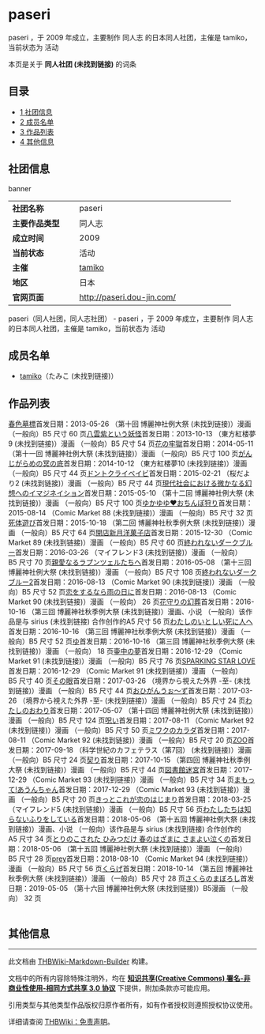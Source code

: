 # paseri

<!-- source html: G:\repos\THBWiki-Markdown-Builder\THBWikiMarkdown\Temp\main\d\de\ns0%3Apaseri.html -->

paseri ，于 2009 年成立，主要制作 同人志 的日本同人社团，主催是 tamiko，当前状态为 活动

本页是关于 **同人社团 (未找到链接)** 的词条
## 目录

- [1 社团信息](#社团信息)
- [2 成员名单](#成员名单)
- [3 作品列表](#作品列表)
- [4 其他信息](#其他信息)




## 社团信息
[](./文件-paseribanner.gif.md)  [](./文件-paseribanner.gif.md)banner

<table><tbody><tr><td style="width:120px"><b>社团名称</b></td><td style="min-width:300px"> paseri </td></tr><tr><td><b>主要作品类型</b></td><td>同人志</td></tr><tr><td><b>成立时间</b></td><td>2009</td></tr><tr><td><b>当前状态</b></td><td>活动</td></tr><tr><td><b>主催</b></td><td> <a href="./tamiko.md" title="tamiko">tamiko</a> </td></tr><tr><td><b>地区</b></td><td>日本</td></tr><tr><td><b>官网页面</b></td><td><a rel="nofollow" class="external free" href="http://paseri.dou-jin.com/">http://paseri.dou-jin.com/</a> </td></tr></tbody></table>

paseri（同人社团，同人志社团） - paseri ，于 2009 年成立，主要制作 同人志 的日本同人社团，主催是 tamiko，当前状态为 活动
## 成员名单
- [tamiko](./tamiko.md)（たみこ (未找到链接)）

## 作品列表
[](./春色墓標.md)[春色墓標](./春色墓標.md)首发日期：2013-05-26 （第十回 博麗神社例大祭 (未找到链接)）漫画 （一般向）B5&#160;尺寸 60&#160;页[](./八雲紫という妖怪.md)[八雲紫という妖怪](./八雲紫という妖怪.md)首发日期：2013-10-13 （東方紅楼夢9 (未找到链接)）漫画 （一般向）B5&#160;尺寸 54&#160;页[](./花の牢獄.md)[花の牢獄](./花の牢獄.md)首发日期：2014-05-11 （第十一回 博麗神社例大祭 (未找到链接)）漫画 （一般向）B5&#160;尺寸 100&#160;页[](./がんじがらめの冥の底.md)[がんじがらめの冥の底](./がんじがらめの冥の底.md)首发日期：2014-10-12 （東方紅楼夢10 (未找到链接)）漫画 （一般向）B5&#160;尺寸 44&#160;页[](./ドントクライベイビ.md)[ドントクライベイビ](./ドントクライベイビ.md)首发日期：2015-02-21 （桜だより2 (未找到链接)）漫画 （一般向）B5&#160;尺寸 44&#160;页[](./現代社会における微かなる幻想へのイマジネイション.md)[現代社会における微かなる幻想へのイマジネイション](./現代社会における微かなる幻想へのイマジネイション.md)首发日期：2015-05-10 （第十二回 博麗神社例大祭 (未找到链接)）漫画 （一般向）B5&#160;尺寸 100&#160;页[](./ゆかゆゆ♥おちんぽ狩り.md)[ゆかゆゆ♥おちんぽ狩り](./ゆかゆゆ♥おちんぽ狩り.md)首发日期：2015-08-14 （Comic Market 88 (未找到链接)）漫画 （一般向）B5&#160;尺寸 32&#160;页[](./死体遊び.md)[死体遊び](./死体遊び.md)首发日期：2015-10-18 （第二回 博麗神社秋季例大祭 (未找到链接)）漫画 （一般向）B5&#160;尺寸 64&#160;页[](./開店新月洋菓子店.md)[開店新月洋菓子店](./開店新月洋菓子店.md)首发日期：2015-12-30 （Comic Market 89 (未找到链接)）漫画 （一般向）B5&#160;尺寸 60&#160;页[](./終われないダークブルー.md)[終われないダークブルー](./終われないダークブルー.md)首发日期：2016-03-26 （マイフレンド3 (未找到链接)）漫画 （一般向）B5&#160;尺寸 70&#160;页[](./親愛なるラプンツェルたちへ.md)[親愛なるラプンツェルたちへ](./親愛なるラプンツェルたちへ.md)首发日期：2016-05-08 （第十三回 博麗神社例大祭 (未找到链接)）漫画 （一般向）B5&#160;尺寸 108&#160;页[](./終われないダークブルー2.md)[終われないダークブルー2](./終われないダークブルー2.md)首发日期：2016-08-13 （Comic Market 90 (未找到链接)）漫画 （一般向）B5&#160;尺寸 52&#160;页[](./恋をするなら雨の日に.md)[恋をするなら雨の日に](./恋をするなら雨の日に.md)首发日期：2016-08-13 （Comic Market 90 (未找到链接)）漫画 （一般向） 26&#160;页[](./花守りの幻葬.md)[花守りの幻葬](./花守りの幻葬.md)首发日期：2016-10-16 （第三回 博麗神社秋季例大祭 (未找到链接)）漫画、​小说 （一般向）该作品是与 sirius (未找到链接) 合作创作的A5&#160;尺寸 56&#160;页[](./わたしのいとしい死に人へ.md)[わたしのいとしい死に人へ](./わたしのいとしい死に人へ.md)首发日期：2016-10-16 （第三回 博麗神社秋季例大祭 (未找到链接)）漫画 （一般向）B5&#160;尺寸 52&#160;页[](./ゆ（同人志）.md)[ゆ](./ゆ（同人志）.md)首发日期：2016-10-16 （第三回 博麗神社秋季例大祭 (未找到链接)）漫画 （一般向） 18&#160;页[](./壷中の夢.md)[壷中の夢](./壷中の夢.md)首发日期：2016-12-29 （Comic Market 91 (未找到链接)）漫画 （一般向）B5&#160;尺寸 76&#160;页[](./SPARKING_STAR_LOVE.md)[SPARKING STAR LOVE](./SPARKING_STAR_LOVE.md)首发日期：2016-12-29 （Comic Market 91 (未找到链接)）漫画 （一般向）B5&#160;尺寸 40&#160;页[](./その眼.md)[その眼](./その眼.md)首发日期：2017-03-26 （境界から視えた外界 -至- (未找到链接)）漫画 （一般向）B5&#160;尺寸 44&#160;页[](./おひがんうぉ～ず.md)[おひがんうぉ～ず](./おひがんうぉ～ず.md)首发日期：2017-03-26 （境界から視えた外界 -至- (未找到链接)）漫画 （一般向）B5&#160;尺寸 24&#160;页[](./わたしのおわり.md)[わたしのおわり](./わたしのおわり.md)首发日期：2017-05-07 （第十四回 博麗神社例大祭 (未找到链接)）漫画 （一般向）B5&#160;尺寸 124&#160;页[](./呪い（paseri）.md)[呪い](./呪い（paseri）.md)首发日期：2017-08-11 （Comic Market 92 (未找到链接)）漫画 （一般向）B5&#160;尺寸 50&#160;页[](./ミワクのカラダ.md)[ミワクのカラダ](./ミワクのカラダ.md)首发日期：2017-08-11 （Comic Market 92 (未找到链接)）漫画 （一般向）B5&#160;尺寸 20&#160;页[](./ZOO.md)[ZOO](./ZOO.md)首发日期：2017-09-18 （科学世紀のカフェテラス（第7回） (未找到链接)）漫画 （一般向）B5&#160;尺寸 24&#160;页[](./契り.md)[契り](./契り.md)首发日期：2017-10-15 （第四回 博麗神社秋季例大祭 (未找到链接)）漫画 （一般向）B5&#160;尺寸 44&#160;页[](./図書館迷宮.md)[図書館迷宮](./図書館迷宮.md)首发日期：2017-12-29 （Comic Market 93 (未找到链接)）漫画 （一般向）B5&#160;尺寸 34&#160;页[](./まもって!あうんちゃん.md)[まもって!あうんちゃん](./まもって!あうんちゃん.md)首发日期：2017-12-29 （Comic Market 93 (未找到链接)）漫画 （一般向）B5&#160;尺寸 20&#160;页[](./きっとこれが恋のはじまり.md)[きっとこれが恋のはじまり](./きっとこれが恋のはじまり.md)首发日期：2018-03-25 （マイフレンド5 (未找到链接)）漫画 （一般向）B5&#160;尺寸 56&#160;页[](./わたしたちは知らないふりをしている.md)[わたしたちは知らないふりをしている](./わたしたちは知らないふりをしている.md)首发日期：2018-05-06 （第十五回 博麗神社例大祭 (未找到链接)）漫画、​小说 （一般向）该作品是与 sirius (未找到链接) 合作创作的A5&#160;尺寸 34&#160;页[](./とりのこされた_ひみつだけ_春のはざまに_さまよい泣くの.md)[とりのこされた ひみつだけ 春のはざまに さまよい泣くの](./とりのこされた_ひみつだけ_春のはざまに_さまよい泣くの.md)首发日期：2018-05-06 （第十五回 博麗神社例大祭 (未找到链接)）漫画 （一般向）B5&#160;尺寸 28&#160;页[](./prey.md)[prey](./prey.md)首发日期：2018-08-10 （Comic Market 94 (未找到链接)）漫画 （一般向）B5&#160;尺寸 56&#160;页[](./くらげ.md)[くらげ](./くらげ.md)首发日期：2018-10-14 （第五回 博麗神社秋季例大祭 (未找到链接)）漫画 （一般向）B5&#160;尺寸 28&#160;页[](./さくらのまぼろし.md)[さくらのまぼろし](./さくらのまぼろし.md)首发日期：2019-05-05 （第十六回 博麗神社例大祭 (未找到链接)）B5漫画 （一般向） 32&#160;页
<table><style data-mw-deduplicate="TemplateStyles:r686458">.mw-parser-output .simple_work{display:grid;min-height:calc(120px + 0.5rem);grid-template-columns:calc(120px + 0.5rem)1fr;grid-template-rows:auto 1fr;grid-template-areas:"cover title""cover props";overflow:hidden}.mw-parser-output .simple_work-cover{grid-area:cover;align-self:center;justify-self:center;overflow:hidden;max-width:100%;max-height:100%;padding:0.25rem;word-break:break-all}.mw-parser-output .simple_work-cover a.new{display:block;text-align:center;padding:0.25rem}.mw-parser-output .simple_work-title{grid-area:title;margin-top:0.25rem;padding-left:0.25rem;font-weight:bold}.mw-parser-output .simple_work-props{grid-area:props;padding-left:0.25rem}.mw-parser-output .simple_work-prop{margin:0.125rem 0}</style>

<link rel="mw-deduplicated-inline-style" href="mw-data:TemplateStyles:r686458">

<link rel="mw-deduplicated-inline-style" href="mw-data:TemplateStyles:r686458">

<link rel="mw-deduplicated-inline-style" href="mw-data:TemplateStyles:r686458">

<link rel="mw-deduplicated-inline-style" href="mw-data:TemplateStyles:r686458">

<link rel="mw-deduplicated-inline-style" href="mw-data:TemplateStyles:r686458">

<link rel="mw-deduplicated-inline-style" href="mw-data:TemplateStyles:r686458">

<link rel="mw-deduplicated-inline-style" href="mw-data:TemplateStyles:r686458">

<link rel="mw-deduplicated-inline-style" href="mw-data:TemplateStyles:r686458">

<link rel="mw-deduplicated-inline-style" href="mw-data:TemplateStyles:r686458">

<link rel="mw-deduplicated-inline-style" href="mw-data:TemplateStyles:r686458">

<link rel="mw-deduplicated-inline-style" href="mw-data:TemplateStyles:r686458">

<link rel="mw-deduplicated-inline-style" href="mw-data:TemplateStyles:r686458">

<link rel="mw-deduplicated-inline-style" href="mw-data:TemplateStyles:r686458">

<link rel="mw-deduplicated-inline-style" href="mw-data:TemplateStyles:r686458">

<link rel="mw-deduplicated-inline-style" href="mw-data:TemplateStyles:r686458">

<link rel="mw-deduplicated-inline-style" href="mw-data:TemplateStyles:r686458">

<link rel="mw-deduplicated-inline-style" href="mw-data:TemplateStyles:r686458">

<link rel="mw-deduplicated-inline-style" href="mw-data:TemplateStyles:r686458">

<link rel="mw-deduplicated-inline-style" href="mw-data:TemplateStyles:r686458">

<link rel="mw-deduplicated-inline-style" href="mw-data:TemplateStyles:r686458">

<link rel="mw-deduplicated-inline-style" href="mw-data:TemplateStyles:r686458">

<link rel="mw-deduplicated-inline-style" href="mw-data:TemplateStyles:r686458">

<link rel="mw-deduplicated-inline-style" href="mw-data:TemplateStyles:r686458">

<link rel="mw-deduplicated-inline-style" href="mw-data:TemplateStyles:r686458">

<link rel="mw-deduplicated-inline-style" href="mw-data:TemplateStyles:r686458">

<link rel="mw-deduplicated-inline-style" href="mw-data:TemplateStyles:r686458">

<link rel="mw-deduplicated-inline-style" href="mw-data:TemplateStyles:r686458">

<link rel="mw-deduplicated-inline-style" href="mw-data:TemplateStyles:r686458">

<link rel="mw-deduplicated-inline-style" href="mw-data:TemplateStyles:r686458">

<link rel="mw-deduplicated-inline-style" href="mw-data:TemplateStyles:r686458">

<link rel="mw-deduplicated-inline-style" href="mw-data:TemplateStyles:r686458">

<link rel="mw-deduplicated-inline-style" href="mw-data:TemplateStyles:r686458">
</table>


## 其他信息




---

此文档由 [THBWiki-Markdown-Builder](https://github.com/Delsin-Yu/THBWiki-Markdown-Builder) 构建。

文档中的所有内容除特殊注明外，均在 [**知识共享(Creative Commons) 署名-非商业性使用-相同方式共享 3.0 协议**](https://creativecommons.org/licenses/by-sa/3.0/deed.zh-hans) 下提供，附加条款亦可能应用。

引用类型与其他类型作品版权归原作者所有，如有作者授权则遵照授权协议使用。

详细请查阅 [THBWiki：免责声明](https://thbwiki.cc/THBWiki:%E5%85%8D%E8%B4%A3%E5%A3%B0%E6%98%8E)。


